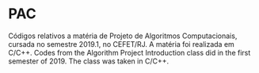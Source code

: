 # PAC
Códigos relativos a matéria de Projeto de Algoritmos Computacionais, cursada no semestre 2019.1, no CEFET/RJ. A matéria foi realizada em C/C++.
Codes from the Algorithm Project Introduction class did in the first semester of 2019. The class was taken in C/C++.
